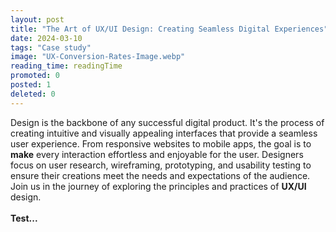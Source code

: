 ```yaml
---
layout: post
title: "The Art of UX/UI Design: Creating Seamless Digital Experiences"
date: 2024-03-10
tags: "Case study"
image: "UX-Conversion-Rates-Image.webp"
reading_time: readingTime
promoted: 0
posted: 1
deleted: 0
---
```


<p style="text-align: left;">
Design is the backbone of any successful digital product. It's the process of creating intuitive and visually appealing interfaces that provide a seamless user experience. From responsive websites to mobile apps, the goal is to <strong>make</strong> every interaction effortless and enjoyable for the user. Designers focus on user research, wireframing, prototyping, and usability testing to ensure their creations meet the needs and expectations of the audience. Join us in the journey of exploring the principles and practices of <strong>UX/UI</strong> design.<br /><br /><strong>Test...</strong>
</p>